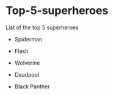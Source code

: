 # Top-5-superheroes
List of the top 5 superheroes
- Spiderman
- Flash
- Wolverine
- Deadpool


- Black Panther
